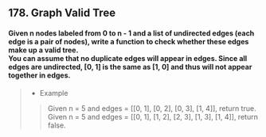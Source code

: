 ## 178. Graph Valid Tree
#### Given n nodes labeled from 0 to n - 1 and a list of undirected edges (each edge is a pair of nodes), write a function to check whether these edges make up a valid tree.<br>You can assume that no duplicate edges will appear in edges. Since all edges are undirected, [0, 1] is the same as [1, 0] and thus will not appear together in edges.

>* Example
>> Given n = 5 and edges = [[0, 1], [0, 2], [0, 3], [1, 4]], return true.
>> Given n = 5 and edges = [[0, 1], [1, 2], [2, 3], [1, 3], [1, 4]], return false.